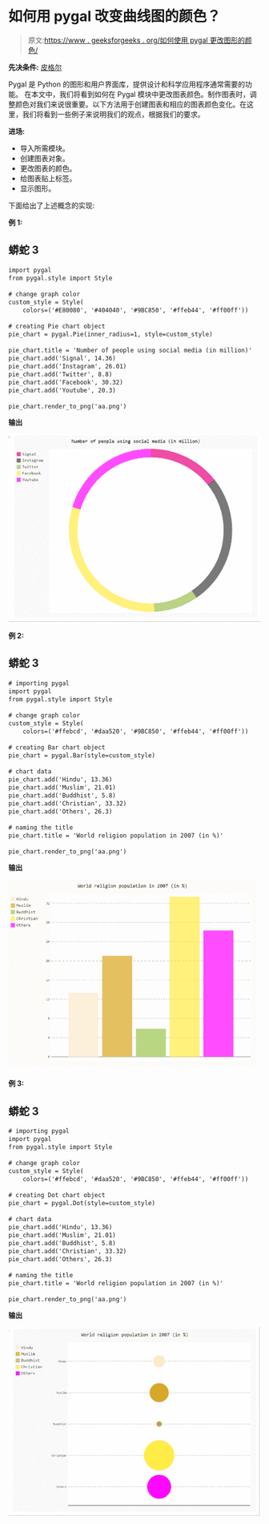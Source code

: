 # 如何用 pygal 改变曲线图的颜色？

> 原文:[https://www . geeksforgeeks . org/如何使用 pygal 更改图形的颜色/](https://www.geeksforgeeks.org/how-to-change-the-color-of-a-graph-plot-using-pygal/)

**先决条件:** [皮格尔](http://www.pygal.org/en/stable/)

Pygal 是 Python 的图形和用户界面库，提供设计和科学应用程序通常需要的功能。
在本文中，我们将看到如何在 Pygal 模块中更改图表颜色。制作图表时，调整颜色对我们来说很重要。以下方法用于创建图表和相应的图表颜色变化。在这里，我们将看到一些例子来说明我们的观点，根据我们的要求。

**进场:**

*   导入所需模块。
*   创建图表对象。
*   更改图表的颜色。
*   给图表贴上标签。
*   显示图形。

下面给出了上述概念的实现:

**例 1:**

## 蟒蛇 3

```
import pygal
from pygal.style import Style

# change graph color
custom_style = Style(
    colors=('#E80080', '#404040', '#9BC850', '#ffeb44', '#ff00ff'))

# creating Pie chart object
pie_chart = pygal.Pie(inner_radius=1, style=custom_style)

pie_chart.title = 'Number of people using social media (in million)'
pie_chart.add('Signal', 14.36)
pie_chart.add('Instagram', 26.01)
pie_chart.add('Twitter', 8.8)
pie_chart.add('Facebook', 30.32)
pie_chart.add('Youtube', 20.3)

pie_chart.render_to_png('aa.png')
```

**输出**

![](img/67f09605f0b9a7dddde9d22ca4b60853.png)

**例 2:**

## 蟒蛇 3

```
# importing pygal
import pygal
from pygal.style import Style

# change graph color
custom_style = Style(
    colors=('#ffebcd', '#daa520', '#9BC850', '#ffeb44', '#ff00ff'))

# creating Bar chart object
pie_chart = pygal.Bar(style=custom_style)

# chart data
pie_chart.add('Hindu', 13.36)
pie_chart.add('Muslim', 21.01)
pie_chart.add('Buddhist', 5.8)
pie_chart.add('Christian', 33.32)
pie_chart.add('Others', 26.3)

# naming the title
pie_chart.title = 'World religion population in 2007 (in %)'

pie_chart.render_to_png('aa.png')
```

**输出**

![](img/6f2a88ab3de4b199e0f778187f6b5a0e.png)

**例 3:**

## 蟒蛇 3

```
# importing pygal
import pygal
from pygal.style import Style

# change graph color
custom_style = Style(
    colors=('#ffebcd', '#daa520', '#9BC850', '#ffeb44', '#ff00ff'))

# creating Dot chart object
pie_chart = pygal.Dot(style=custom_style)

# chart data
pie_chart.add('Hindu', 13.36)
pie_chart.add('Muslim', 21.01)
pie_chart.add('Buddhist', 5.8)
pie_chart.add('Christian', 33.32)
pie_chart.add('Others', 26.3)

# naming the title
pie_chart.title = 'World religion population in 2007 (in %)'

pie_chart.render_to_png('aa.png')
```

**输出**

![](img/b14e4f66d6d9bb93cc168e60d1ce90ea.png)